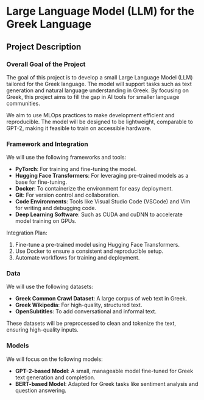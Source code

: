 # Large Language Model (LLM) for the Greek Language

## Project Description

### Overall Goal of the Project
The goal of this project is to develop a small Large Language Model (LLM) tailored for the Greek language. 
The model will support tasks such as text generation and natural language understanding in Greek. 
By focusing on Greek, this project aims to fill the gap in AI tools for smaller language communities. 

We aim to use MLOps practices to make development efficient and reproducible.
The model will be designed to be lightweight, comparable to GPT-2, 
making it feasible to train on accessible hardware.

### Framework and Integration
We will use the following frameworks and tools:
- **PyTorch**: For training and fine-tuning the model.
- **Hugging Face Transformers**: For leveraging pre-trained models as a base for fine-tuning.
- **Docker**: To containerize the environment for easy deployment.
- **Git**: For version control and collaboration.
- **Code Environments**: Tools like Visual Studio Code (VSCode) and Vim for writing and debugging code.
- **Deep Learning Software**: Such as CUDA and cuDNN to accelerate model training on GPUs.

Integration Plan:
1. Fine-tune a pre-trained model using Hugging Face Transformers.
2. Use Docker to ensure a consistent and reproducible setup.
3. Automate workflows for training and deployment.

### Data
We will use the following datasets:
- **Greek Common Crawl Dataset**: A large corpus of web text in Greek.
- **Greek Wikipedia**: For high-quality, structured text.
- **OpenSubtitles**: To add conversational and informal text.

These datasets will be preprocessed to clean and tokenize the text, ensuring high-quality inputs.

### Models
We will focus on the following models:
- **GPT-2-based Model**: A small, manageable model fine-tuned for Greek text generation and completion.
- **BERT-based Model**: Adapted for Greek tasks like sentiment analysis and question answering.
